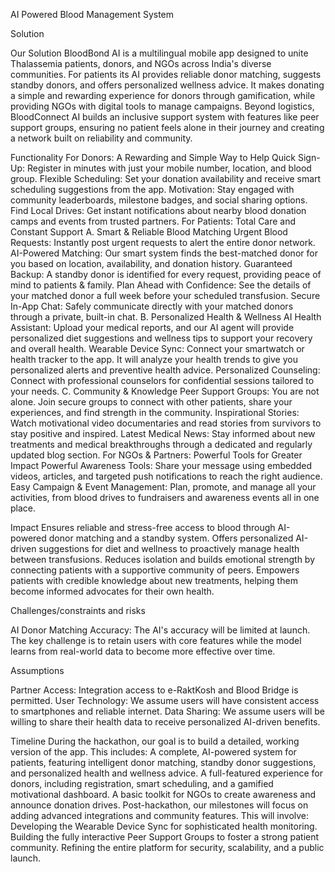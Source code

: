 AI Powered Blood Management System
 
Solution

Our Solution BloodBond AI is a multilingual mobile app designed to unite Thalassemia patients, donors, and NGOs across India's diverse communities. For patients its AI provides reliable donor matching, suggests standby donors, and offers personalized wellness advice. It makes donating a simple and rewarding experience for donors through gamification, while providing NGOs with digital tools to manage campaigns. Beyond logistics, BloodConnect AI builds an inclusive support system with features like peer support groups, ensuring no patient feels alone in their journey and creating a network built on reliability and community.

Functionality
For Donors: A Rewarding and Simple Way to Help
Quick Sign-Up: Register in minutes with just your mobile number, location, and blood group.
Flexible Scheduling: Set your donation availability and receive smart scheduling suggestions from the app.
Motivation: Stay engaged with community leaderboards, milestone badges, and social sharing options.
Find Local Drives: Get instant notifications about nearby blood donation camps and events from trusted partners.
For Patients: Total Care and Constant Support
 A. Smart & Reliable Blood Matching
Urgent Blood Requests: Instantly post urgent requests to alert the entire donor network.
AI-Powered Matching: Our smart system finds the best-matched donor for you based on location, availability, and donation history.
Guaranteed Backup: A standby donor is identified for every request, providing peace of mind to patients & family.
Plan Ahead with Confidence: See the details of your matched donor a full week before your scheduled transfusion.
Secure In-App Chat: Safely communicate directly with your matched donors through a private, built-in chat.
 B. Personalized Health & Wellness
AI Health Assistant: Upload your medical reports, and our AI agent will provide personalized diet suggestions and wellness tips to support your recovery and overall health.
Wearable Device Sync: Connect your smartwatch or health tracker to the app. It will analyze your health trends to give you personalized alerts and preventive health advice.
Personalized Counseling: Connect with professional counselors for confidential sessions tailored to your needs.
 C. Community & Knowledge
Peer Support Groups: You are not alone. Join secure groups to connect with other patients, share your experiences, and find strength in the community.
Inspirational Stories: Watch motivational video documentaries and read stories from survivors to stay positive and inspired.
Latest Medical News: Stay informed about new treatments and medical breakthroughs through a dedicated and regularly updated blog section.
For NGOs & Partners: Powerful Tools for Greater Impact
Powerful Awareness Tools: Share your message using embedded videos, articles, and targeted push notifications to reach the right audience.
Easy Campaign & Event Management: Plan, promote, and manage all your activities, from blood drives to fundraisers and awareness events all in one place.

Impact
Ensures reliable and stress-free access to blood through AI-powered donor matching and a standby system.
Offers personalized AI-driven suggestions for diet and wellness to proactively manage health between transfusions.
Reduces isolation and builds emotional strength by connecting patients with a supportive community of peers.
Empowers patients with credible knowledge about new treatments, helping them become informed advocates for their own health.

Challenges/constraints and risks

AI Donor Matching Accuracy: The AI's accuracy will be limited at launch. The key challenge is to retain users with core features while the model learns from real-world data to become more effective over time.

Assumptions

Partner Access: Integration access to e-RaktKosh and Blood Bridge is permitted.
User Technology: We assume users will have consistent access to smartphones and reliable internet.
Data Sharing: We assume users will be willing to share their health data to receive personalized AI-driven benefits.

Timeline
During the hackathon, our goal is to build a detailed, working version of the app. This includes:
A complete, AI-powered system for patients, featuring intelligent donor matching, standby donor suggestions, and personalized health and wellness advice.
A full-featured experience for donors, including registration, smart scheduling, and a gamified motivational dashboard.
A basic toolkit for NGOs to create awareness and announce donation drives.
Post-hackathon, our milestones will focus on adding advanced integrations and community features. This will involve:
Developing the Wearable Device Sync for sophisticated health monitoring.
Building the fully interactive Peer Support Groups to foster a strong patient community.
Refining the entire platform for security, scalability, and a public launch.
